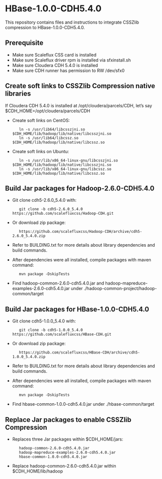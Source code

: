 # HBase-1.0.0-CDH5.4.0
This repository contains files and instructions to integrate CSSZlib compression to HBase-1.0.0-CDH5.4.0.


## Prerequisite
- Make sure Scaleflux CSS card is installed
- Make sure Scaleflux driver rpm is installed via sfxinstall.sh
- Make sure Cloudera CDH 5.4.0 is installed
- Make sure CDH runner has permission to RW /dev/sfx0


## Create soft links to CSSZlib Compression native libraries
If Cloudera CDH 5.4.0 is installed at /opt/cloudera/parcels/CDH, let’s say $CDH_HOME=/opt/cloudera/parcels/CDH

- Create soft links on CentOS:

         ln -s /usr/lib64/libcsszjni.so $CDH_HOME/lib/hadoop/lib/native/libcsszjni.so
         ln -s /usr/lib64/libcssz.so $CDH_HOME/lib/hadoop/lib/native/libcssz.so

- Create soft links on Ubuntu:

         ln -s /usr/lib/x86_64-linux-gnu/libcsszjni.so $CDH_HOME/lib/hadoop/lib/native/libcsszjni.so
         ln -s /usr/lib/x86_64-linux-gnu/libcssz.so $CDH_HOME/lib/hadoop/lib/native/libcssz.so


## Build Jar packages for Hadoop-2.6.0-CDH5.4.0
- Git clone cdh5-2.6.0_5.4.0 with:

         git clone -b cdh5-2.6.0_5.4.0 https://github.com/scalefluxcss/Hadoop-CDH.git
- Or download zip package:

         https://github.com/scalefluxcss/Hadoop-CDH/archive/cdh5-2.6.0_5.4.0.zip
- Refer to BUILDING.txt for more details about library dependencies and build commands.
- After dependencies were all installed, compile packages with maven command:

         mvn package -DskipTests
- Find hadoop-common-2.6.0-cdh5.4.0.jar and hadoop-mapreduce-examples-2.6.0-cdh5.4.0.jar under ./hadoop-common-project/hadoop-common/target

## Build Jar packages for HBase-1.0.0-CDH5.4.0
- Git clone cdh5-1.0.0_5.4.0 with:

         git clone -b cdh5-1.0.0_5.4.0 https://github.com/scalefluxcss/HBase-CDH.git
- Or download zip package:

         https://github.com/scalefluxcss/HBase-CDH/archive/cdh5-1.0.0_5.4.0.zip
- Refer to BUILDING.txt for more details about library dependencies and build commands.
- After dependencies were all installed, compile packages with maven command:

         mvn package -DskipTests
- Find hbase-common-1.0.0-cdh5.4.0.jar under ./hbase-common/target


## Replace Jar packages to enable CSSZlib Compression
- Replaces three Jar packages within $CDH_HOME/jars:

         hadoop-common-2.6.0-cdh5.4.0.jar
         hadoop-mapreduce-examples-2.6.0-cdh5.4.0.jar
         hbase-common-1.0.0-cdh5.4.0.jar

- Replace hadoop-common-2.6.0-cdh5.4.0.jar within $CDH_HOME/lib/hadoop
